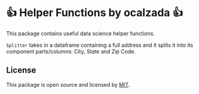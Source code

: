 # :thumbsup: Helper Functions by ocalzada :thumbsup:

This package contains useful data science helper functions. 

`Splitter` takes in a dataframe containing a full address and it splits it into its component parts/columns: City, State and Zip Code.

## License

This package is open source and licensed by [MIT](https://github.com/ocalzada/lambdata-ocalzada/blob/master/LICENSE).
